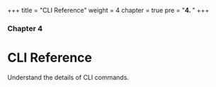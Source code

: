 +++
title = "CLI Reference"
weight = 4
chapter = true
pre = "<b>4. </b>"
+++

### Chapter 4

# CLI Reference

Understand the details of CLI commands.